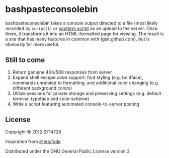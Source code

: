 bashpasteconsolebin
==============
bashpasteconsolebin takes a console output directed to a file (most
likely recorded by `script(1)` or [youterm
script](https://github.com/quantumdream/yt-script) as an upload to the
server. Once there, it transforms it into an HTML-formatted page for
viewing. The result is a site that has many features in common with
(gist.github.com), but is obviously far more useful.

Still to come
-------------
1. Return genuine 404/500 responses from server
2. Expand shell escape code support: font styling (e.g. boldface),
   commands unrelated to formatting, and additional color changing
   (e.g. different background colors)
3. Utilize sessions for private storage and preserving settings (e.g.
   default terminal typeface and color scheme)
4. Write a script featuring automated console-to-server posting

License
-------
Copyright &copy; 2012 S714726

Inspiration from [@ericfode](https://github.com/ericfode)

Distributed under the GNU General Public License version 3.
